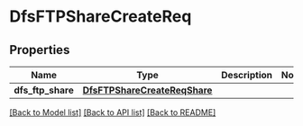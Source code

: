 # DfsFTPShareCreateReq

## Properties
Name | Type | Description | Notes
------------ | ------------- | ------------- | -------------
**dfs_ftp_share** | [**DfsFTPShareCreateReqShare**](DfsFTPShareCreateReqShare.md) |  | 

[[Back to Model list]](../README.md#documentation-for-models) [[Back to API list]](../README.md#documentation-for-api-endpoints) [[Back to README]](../README.md)


